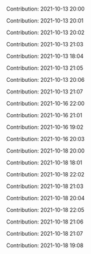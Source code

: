 Contribution: 2021-10-13 20:00

Contribution: 2021-10-13 20:01

Contribution: 2021-10-13 20:02

Contribution: 2021-10-13 21:03

Contribution: 2021-10-13 18:04

Contribution: 2021-10-13 21:05

Contribution: 2021-10-13 20:06

Contribution: 2021-10-13 21:07

Contribution: 2021-10-16 22:00

Contribution: 2021-10-16 21:01

Contribution: 2021-10-16 19:02

Contribution: 2021-10-16 20:03

Contribution: 2021-10-18 20:00

Contribution: 2021-10-18 18:01

Contribution: 2021-10-18 22:02

Contribution: 2021-10-18 21:03

Contribution: 2021-10-18 20:04

Contribution: 2021-10-18 22:05

Contribution: 2021-10-18 21:06

Contribution: 2021-10-18 21:07

Contribution: 2021-10-18 19:08

